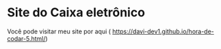 # Site do Caixa eletrônico
Você pode visitar meu site por aqui ( https://davi-dev1.github.io/hora-de-codar-5.html/)
